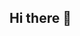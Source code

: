 ## Hi there 👋

<!--
**LOKESHCODER01/LOKESHCODER01** is a ✨ _special_ ✨ repository because its `README.md` (this file) appears on your GitHub profile.

Here are some ideas to get you started:

- 🔭 I’m currently working on ...![2](https://github.com/LOKESHCODER01/LOKESHCODER01/assets/173245200/d7394665-51e5-4d89-92cf-9471b82162ea)
![1](https://github.com/LOKESHCODER01/LOKESHCODER01/assets/173245200/6dc44424-2ea8-4fb8-ae47-1a5c8aabe4ac)

- 🌱 I’m currently learning ...
- 👯 I’m looking to collaborate on ...
- 🤔 I’m looking for help with ...
- 💬 Ask me about ...
- 📫 How to reach me: ...
- 😄 Pronouns: ...
- ⚡ Fun fact: ...
-->
